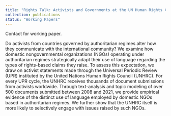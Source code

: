 ```yaml
---
title: "Rights Talk: Activists and Governments at the UN Human Rights Council (with Leonardo Arriola and Fiona Shen-Bayh)"
collection: publications
status: "Working Papers"
---
```

Contact for working paper. 

Do activists from countries governed by authoritarian regimes alter how they communicate with the international community? We examine how domestic nongovernmental organizations (NGOs) operating under authoritarian regimes strategically adapt their use of language regarding the types of rights-based claims they raise. To assess this expectation, we draw on activist statements made through the Universal Periodic Review (UPR) instituted by the United Nations Human Rights Council (UNHRC). For every UPR cycle, the UNHRC receives thousands of document submissions from activists worldwide. Through text-analysis and topic modeling of over 500 documents submitted between 2008 and 2021, we provide empirical evidence of the distinct use of language employed by domestic NGOs based in authoritarian regimes. We further show that the UNHRC itself is more likely to selectively engage with issues raised by such NGOs.

